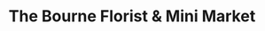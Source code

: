 ---
title: "The Bourne Florist & Mini Market"
url: /hastings/the-bourne-florist-and-mini-market/
shop: convenience
---